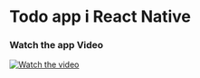 # Todo app i React Native

### Watch the app Video

[![Watch the video](https://img.youtube.com/vi/mY_H6soq8i4/maxresdefault.jpg)](https://www.youtube.com/watch?v=mY_H6soq8i4)
